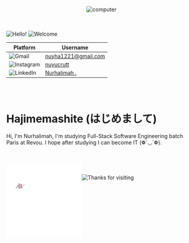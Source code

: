 <div align="center" >
  <img alt="computer" width="1000px" src="Untitled design.gif">
</div> <br><br>

![Hello!](https://readme-typing-svg.demolab.com?font=Fira+Code&size=50&pause=500&color=8D750&vCenter=true&random=false&width=700&height=80&lines=Hello+I'm+Nuy!)
![Welcome](https://readme-typing-svg.demolab.com?font=Fira+Code&size=80&pause=500&color=820790&vCenter=true&random=false&width=350&height=80&lines=Welcome)




|Platform                                                                     | Username                                                |
-------------------------------------------------------------------- | ------------------------------------------------------- |
| ![Gmail](https://img.shields.io/badge/Gmail-D14836?logo=gmail&logoColor=white) | [nuyha1221@gmail.com](mailto:nuyha1221@gmail.com) |
| ![Instagram](https://img.shields.io/badge/Instagram-E4405F?logo=instagram&logoColor=white) | [nuyucrutt](https://www.instagram.com/nuyucrutt/)      |
| ![LinkedIn](https://img.shields.io/badge/LinkedIn-0077B5?logo=linkedin&logoColor=white)  | [Nurhalimah .](https://www.linkedin.com/in/nurhalimah-9304521b0/)        |



<br><br>
<h1 align="left">Hajimemashite (はじめまして)</h1>

Hi, I'm Nurhalimah, I'm studying Full-Stack Software Engineering batch Paris at Revou. I hope after studying I can become IT  (❁´◡`❁).

<br>
   


<img alt="Logo" width="200px" align="left" src="NH-unscreen.gif" ><br>

<img height="90px" color="" alt="Thanks for visiting" width="800px" src="https://raw.githubusercontent.com/BrunnerLivio/brunnerlivio/master/images/marquee.svg" />
<br />
